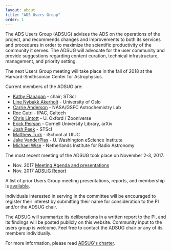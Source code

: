 ```yaml
---
layout: about
title: "ADS Users Group"
order: 1
---
```


The ADS Users Group (ADSUG) advises the ADS on the operations of the project, and recommends changes and improvements to both its services and procedures in order to maximize the scientific productivity of the community it serves. The ADSUG will advocate for the user community and provide suggestions regarding content curation, technical infrastructure, management, and priority setting.

The next Users Group meeting will take place in the fall of 2018 at the Harvard-Smithsonian Center for Astrophysics.

Current members of the ADSUG are:

- [Kathy Flanagan](http://www.stsci.edu/~flanagan/) - chair; STScI
- [Line Nybakk Akerholt](http://www.ub.uio.no/english/about/people/ureal/urealundervisning/linena/index.html) - University of Oslo
- [Carrie Anderson](http://science.gsfc.nasa.gov/sed/bio/carrie.m.anderson) - NASA/GSFC Astrochemistry Lab
- [Roc Cutri](http://web.ipac.caltech.edu/staff/roc/) - IPAC, Caltech
- [Chris Lintott](https://www2.physics.ox.ac.uk/contacts/people/lintott) - U. Oxford / Zooniverse
- [Erick Peirson](https://erickpeirson.github.io/) - Cornell University Library, arXiv
- [Josh Peek](http://user.astro.columbia.edu/~jpeek/) - STScI
- [Matthew Turk](https://sites.google.com/site/matthewturk/) - iSchool at UIUC
- [Jake VanderPlas](http://staff.washington.edu/jakevdp/) - U. Washington eScience Institute
- [Michael Wise](https://www.astron.nl/astronomy-group/people/michael-wise/michael-wise) - Netherlands Institute for Radio Astronomy

The most recent meeting of the ADSUG took place on November 2-3, 2017.

- Nov. 2017 [Meeting Agenda and presentations](../adsug/past_meetings/2018-01-01-201711-program.html)
- Nov. 2017 [ADSUG Report](http://ads.harvard.edu/adsug/2017b/ADSUG_Report_Jan2018.pdf)

A list of prior Users Group meeting presentations, reports, and membership is [available](../adsug/meetings.html).

Individuals interested in serving in the committee will be encouraged to register their interest by submitting their name for consideration to the PI and/or the ADSUG chair.

The ADSUG will summarize its deliberations in a written report to the PI, and its findings will be posted publicly on this website. Community input to the users group is welcome. Feel free to contact the ADSUG chair or any of its members individually.

 For more information, please read [ADSUG's charter](../adsug/charter.html).
